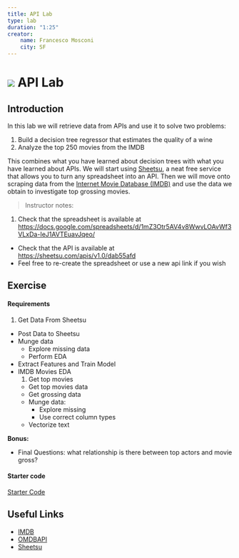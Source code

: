 ```yaml
---
title: API Lab
type: lab
duration: "1:25"
creator:
    name: Francesco Mosconi
    city: SF
---
```


# ![](https://ga-dash.s3.amazonaws.com/production/assets/logo-9f88ae6c9c3871690e33280fcf557f33.png) API Lab

## Introduction

In this lab we will retrieve data from APIs and use it to solve two problems:

1. Build a decision tree regressor that estimates the quality of a wine
2. Analyze the top 250 movies from the IMDB

This combines what you have learned about decision trees with what you have learned about APIs.
We will start using [Sheetsu](https://sheetsu.com/your-apis), a neat free service that allows you to turn any spreadsheet into an API.
Then we will move onto scraping data from the [Internet Movie Database (IMDB)](http://www.imdb.com/) and use the data we obtain to investigate top grossing movies.

> Instructor notes:
1. Check that the spreadsheet is available at https://docs.google.com/spreadsheets/d/1mZ3Otr5AV4v8WwvLOAvWf3VLxDa-IeJ1AVTEuavJqeo/
- Check that the API is available at https://sheetsu.com/apis/v1.0/dab55afd
- Feel free to re-create the spreadsheet or use a new api link if you wish

## Exercise

#### Requirements

1. Get Data From Sheetsu
- Post Data to Sheetsu
- Munge data
    - Explore missing data
    - Perform EDA
- Extract Features and Train Model
- IMDB Movies EDA
    1. Get top movies
    - Get top movies data
    - Get grossing data
    - Munge data:
        - Explore missing
        - Use correct column types
    - Vectorize text

**Bonus:**

- Final Questions: what relationship is there between top actors and movie gross?


#### Starter code

[Starter Code](./code/starter-code/starter-code-1_4.ipynb)


## Useful Links

- [IMDB](http://www.imdb.com/)
- [OMDBAPI](http://www.omdbapi.com/)
- [Sheetsu](https://sheetsu.com)
